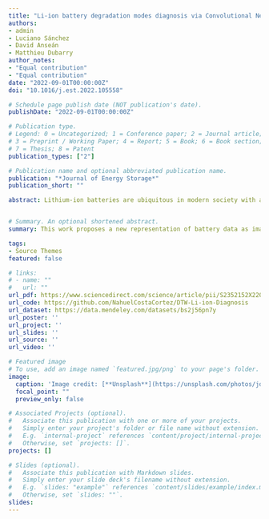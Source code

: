 ```yaml
---
title: "Li-ion battery degradation modes diagnosis via Convolutional Neural Networks"
authors:
- admin
- Luciano Sánchez
- David Anseán
- Matthieu Dubarry
author_notes:
- "Equal contribution"
- "Equal contribution"
date: "2022-09-01T00:00:00Z"
doi: "10.1016/j.est.2022.105558"

# Schedule page publish date (NOT publication's date).
publishDate: "2022-09-01T00:00:00Z"

# Publication type.
# Legend: 0 = Uncategorized; 1 = Conference paper; 2 = Journal article;
# 3 = Preprint / Working Paper; 4 = Report; 5 = Book; 6 = Book section;
# 7 = Thesis; 8 = Patent
publication_types: ["2"]

# Publication name and optional abbreviated publication name.
publication: "*Journal of Energy Storage*"
publication_short: ""

abstract: Lithium-ion batteries are ubiquitous in modern society with a presence in storage systems, electric cars, portable electronics, and many more applications. Consequently, to enable safe and reliable use of LIB systems, diagnosis and prognosis have become critical. Within the field of Artificial Intelligence, Deep Learning algorithms have achieved significant impacts for image or object recognition, yet their application for battery diagnosis is still at an early developing stage. In this paper, we propose a novel approach for battery degradation diagnosis based on the representation of battery data as images, in order to leverage the use of well-established Convolutional Neural Networks. Accuracy for diagnosis, via the quantification of degradation modes was tested on synthetic data. Our approach was shown to be more accurate than current methodologies with Root Mean Squared Errors around 2% on average for 1000 duty cycles compared to between 2.64 to 7.27% for other state-of-the-art algorithms. We also show that the proposed methodology adapts to various cell chemistries and constructive configurations, and validate its applicability to a real-world scenario with experimental data from commercial LIBs.


# Summary. An optional shortened abstract.
summary: This work proposes a new representation of battery data as images, in order to leverage the use of well-established Convolutional Neural Networks for battery degradation diagnosis.

tags:
- Source Themes
featured: false

# links:
# - name: ""
#   url: ""
url_pdf: https://www.sciencedirect.com/science/article/pii/S2352152X22015493
url_code: https://github.com/NahuelCostaCortez/DTW-Li-ion-Diagnosis
url_dataset: https://data.mendeley.com/datasets/bs2j56pn7y
url_poster: ''
url_project: ''
url_slides: ''
url_source: ''
url_video: ''

# Featured image
# To use, add an image named `featured.jpg/png` to your page's folder. 
image:
  caption: 'Image credit: [**Unsplash**](https://unsplash.com/photos/jdD8gXaTZsc)'
  focal_point: ""
  preview_only: false

# Associated Projects (optional).
#   Associate this publication with one or more of your projects.
#   Simply enter your project's folder or file name without extension.
#   E.g. `internal-project` references `content/project/internal-project/index.md`.
#   Otherwise, set `projects: []`.
projects: []

# Slides (optional).
#   Associate this publication with Markdown slides.
#   Simply enter your slide deck's filename without extension.
#   E.g. `slides: "example"` references `content/slides/example/index.md`.
#   Otherwise, set `slides: ""`.
slides: 
---
```

